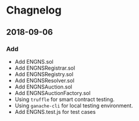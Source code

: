 # Chagnelog

## 2018-09-06
### Add
- Add ENGNS.sol
- Add ENGNSRegistrar.sol
- Add ENGNSRegistry.sol
- Add ENGNSResolver.sol
- Add ENGNSAuction.sol
- Add ENGNSAuctionFactory.sol
- Using `truffle` for smart contract testing.
- Using `ganache-cli` for local testing environment.
- Add ENGNS.test.js for test cases
